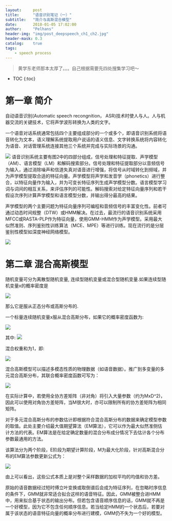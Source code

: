 ```yaml
---
layout:     post
title:      "语音识别笔记（一）" 
subtitle:   "简介与高斯混合模型"
date:       2018-01-05 17:02:00
author:     "Pelhans"
header-img: "img/post_deepspeech_ch1_ch2.jpg"
header-mask: 0.3 
catalog:    true
tags:
    - speech process
---
```



> 黄学东老师那本太厚了。。。自己根据需要先四处搜集学习吧～

* TOC
{:toc}

# 第一章 简介

自动语音识别(Automatic speech recongnition， ASR)技术时使人与人。人与机器交流的关键技术，它将声学波形转换为人类的文字。

一个语音对话系统通常包括四个主要组成部分的一个或多个，即语音识别系统将语音转化为文本，语义理解系统提取用户说话的语义信息、文字转换系统将内容转化为语音、对话管理系统连接其他三个系统并完成与实际场景的沟通。

![](/img/in-post/deepspeech_ch1_ch2/deepspeech_ch1_ch2_2.jpg)
语音识别系统主要有图2中的四部分组成，信号处理和特征提取、声学模型（AM）、语言模型（LM）和解码搜索部分。信号处理和特征提取部分以音频信号为输入，通过消除噪声和信道失真对语音进行增强，将信号从时域转化到频域，并为声学模型提取合适的特征向量。声学模型将声学和发音学（phonetics）进行整合，以特征向量作为输入，并为可变长特征序列生成声学模型分数。语言模型学习词与词间的相互关系，来评估序列的可能性。解码搜索对给定特征向量序列和若干假设次序列计算声学模型和语言模型分数，并输出得分最高的结果。

声学模型的两个主要问题为特征向量序列可编程和音频信号的丰富变化性。前者可通过动态时间规整（DTW）或HMM解决。在过去，最流行的语音识别系统采用MFCC或RASTA-PLP作为特征向量，使用GMM-HMM作为声学模型。采用最大似然准则、序列鉴别性训练算法（MCE、MPE）等进行训练。现在流行的是分层鉴别性模型如深度神经网络模型。

![](/img/in-post/deepspeech_ch1_ch2/deepspeech_ch1_ch2_1.jpg)

# 第二章 混合高斯模型

随机变量可分为离散型随机变量, 连续型随机变量或混合型随机变量.如果连续型随机变量x的概率密度是

![](/img/in-post/deepspeech_ch1_ch2/deepspeech_ch2_f1.jpg)


那么它是服从正态分布或高斯分布的.

一个标量连续随机变量x服从混合高斯分布，如果它的概率密度函数为:

![](/img/in-post/deepspeech_ch1_ch2/deepspeech_ch2_f2.jpg)

其中:
![](/img/in-post/deepspeech_ch1_ch2/deepspeech_ch2_f3.jpg)

混合权重和为1，即:

![](/img/in-post/deepspeech_ch1_ch2/deepspeech_ch2_f4.jpg)

混合高斯模型可以描述多模态性质的物理数据（如语音数据）。推广到多变量的多元混合高斯分布，其联合概率密度函数可写为：

![](/img/in-post/deepspeech_ch1_ch2/deepspeech_ch2_f5.jpg)

在实际计算中，若使用全协方差矩阵（非对角）将引入大量参数（约为MxD^2)，因此可以使用对角协方差矩阵，当M很大时，亦可以限制所有的协方差矩阵为相同矩阵。

对于多元混合高斯分布的参数估计即根据符合混合高斯分布的数据来确定模型参数的取值。此处主要介绍最大值期望算法（EM算法），它可以作为最大似然准侧估计方法的代表。EM算法是在给定确定数量的混合分布成分情况下去估计各个分布参数最通用的方法。

该算法分为两个阶段，E阶段为期望计算阶段，M为最大化阶段，针对高斯混合分布的EM算法参数更新公式为：

![](/img/in-post/deepspeech_ch1_ch2/deepspeech_ch2_f6.jpg)

由上可以看出，这些公式本质上是对整个采样数据的加权平均的均值和协方差。

原始的语音数据经过短时傅立叶变换或取倒谱后会成为特征序列，在忽略时序信息的条件下，GMM就非常适合拟合这样的语音特征。因此，GMM被整合进HMM中，用来拟合基于状态的输出分布。但若包含语音顺序信息的话，GMM就不再是一个好模型，因为它不包含任何顺序信息。若当给定HMM的一个状态后，若要对属于该状态的语音特征向量的概率分布进行建模，GMM仍不失为一个好的模型。

